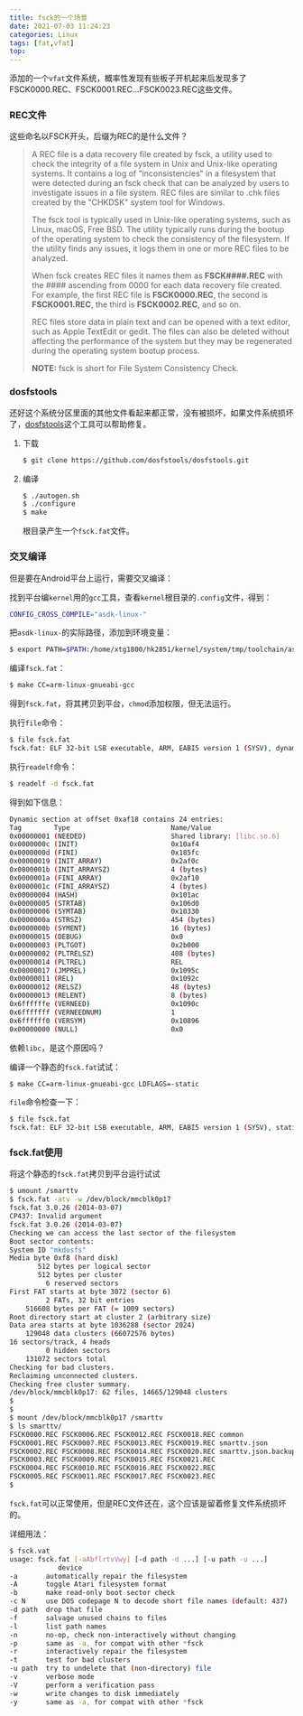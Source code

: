 ```yaml
---
title: fsck的一个场景
date: 2021-07-03 11:24:23
categories: Linux
tags: [fat,vfat]
top:
---
```


添加的一个`vfat`文件系统，概率性发现有些板子开机起来后发现多了FSCK0000.REC、FSCK0001.REC...FSCK0023.REC这些文件。

<!-- more -->

### REC文件

这些命名以FSCK开头，后缀为REC的是什么文件？

> A REC file is a data recovery file created by fsck, a utility used to check the integrity of a file system in Unix and Unix-like operating systems. It contains a log of "inconsistencies" in a filesystem that were detected during an fsck check that can be analyzed by users to investigate issues in a file system. REC files are similar to .chk files created by the "CHKDSK" system tool for Windows.
>
> The fsck tool is typically used in Unix-like operating systems, such as Linux, macOS, Free BSD. The utility typically runs during the bootup of the operating system to check the consistency of the filesystem. If the utility finds any issues, it logs them in one or more REC files to be analyzed.
>
> When fsck creates REC files it names them as **FSCK####.REC** with the #### ascending from 0000 for each data recovery file created. For example, the first REC file is **FSCK0000.REC**, the second is **FSCK0001.REC**, the third is **FSCK0002.REC**, and so on.
>
> REC files store data in plain text and can be opened with a text editor, such as Apple TextEdit or gedit. The files can also be deleted without affecting the performance of the system but they may be regenerated during the operating system bootup process.
>
> **NOTE:** fsck is short for File System Consistency Check.



### dosfstools

还好这个系统分区里面的其他文件看起来都正常，没有被损坏，如果文件系统损坏了，[dosfstools](https://github.com/dosfstools/dosfstools)这个工具可以帮助修复。

1. 下载

   ```bash
   $ git clone https://github.com/dosfstools/dosfstools.git
   ```

   

2. 编译

   ```bash
   $ ./autogen.sh
   $ ./configure
   $ make
   ```

   根目录产生一个`fsck.fat`文件。

   

### 交叉编译

但是要在Android平台上运行，需要交叉编译：

找到平台编`kernel`用的`gcc`工具，查看`kernel`根目录的`.config`文件，得到：

```bash
CONFIG_CROSS_COMPILE="asdk-linux-"
```

把`asdk-linux-`的实际路径，添加到环境变量：

```bash
$ export PATH=$PATH:/home/xtg1800/hk2851/kernel/system/tmp/toolchain/asdk-6.4.1-a55-EL-4.4-g2.26-a32nut-170810/bin
```

编译`fsck.fat`：

```bash
$ make CC=arm-linux-gnueabi-gcc
```

得到`fsck.fat`，将其拷贝到平台，`chmod`添加权限，但无法运行。

执行`file`命令：

```bash
$ file fsck.fat
fsck.fat: ELF 32-bit LSB executable, ARM, EABI5 version 1 (SYSV), dynamically linked, interpreter /lib/ld-linux.so.3, for GNU/Linux 3.2.0, BuildID[sha1]=5500515d59327f7001948e5159d6158b2a37e840, with debug_info, not stripped
```

执行`readelf`命令：

```bash
$ readelf -d fsck.fat
```

得到如下信息：

```bash
Dynamic section at offset 0xaf18 contains 24 entries:
Tag        Type                         Name/Value
0x00000001 (NEEDED)                     Shared library: [libc.so.6]
0x0000000c (INIT)                       0x10af4
0x0000000d (FINI)                       0x185fc
0x00000019 (INIT_ARRAY)                 0x2af0c
0x0000001b (INIT_ARRAYSZ)               4 (bytes)
0x0000001a (FINI_ARRAY)                 0x2af10
0x0000001c (FINI_ARRAYSZ)               4 (bytes)
0x00000004 (HASH)                       0x101ac
0x00000005 (STRTAB)                     0x106d0
0x00000006 (SYMTAB)                     0x10330
0x0000000a (STRSZ)                      454 (bytes)
0x0000000b (SYMENT)                     16 (bytes)
0x00000015 (DEBUG)                      0x0
0x00000003 (PLTGOT)                     0x2b000
0x00000002 (PLTRELSZ)                   408 (bytes)
0x00000014 (PLTREL)                     REL
0x00000017 (JMPREL)                     0x1095c
0x00000011 (REL)                        0x1092c
0x00000012 (RELSZ)                      48 (bytes)
0x00000013 (RELENT)                     8 (bytes)
0x6ffffffe (VERNEED)                    0x1090c
0x6fffffff (VERNEEDNUM)                 1
0x6ffffff0 (VERSYM)                     0x10896
0x00000000 (NULL)                       0x0
```

依赖`libc`，是这个原因吗？

编译一个静态的`fsck.fat`试试：

```bash
$ make CC=arm-linux-gnueabi-gcc LDFLAGS=-static
```

`file`命令检查一下：

```bash
$ file fsck.fat
fsck.fat: ELF 32-bit LSB executable, ARM, EABI5 version 1 (SYSV), statically linked, for GNU/Linux 3.2.0, BuildID[sha1]=a6a69c42911b5ca79702e813773a7e4ebf7e5eaf, with debug_info, not stripped
```



### fsck.fat使用

将这个静态的`fsck.fat`拷贝到平台运行试试

```bash
$ umount /smarttv
$ fsck.fat -atv -w /dev/block/mmcblk0p17
fsck.fat 3.0.26 (2014-03-07)
CP437: Invalid argument
fsck.fat 3.0.26 (2014-03-07)
Checking we can access the last sector of the filesystem
Boot sector contents:
System ID "mkdosfs"
Media byte 0xf8 (hard disk)
       512 bytes per logical sector
       512 bytes per cluster
         6 reserved sectors
First FAT starts at byte 3072 (sector 6)
         2 FATs, 32 bit entries
    516608 bytes per FAT (= 1009 sectors)
Root directory start at cluster 2 (arbitrary size)
Data area starts at byte 1036288 (sector 2024)
    129048 data clusters (66072576 bytes)
16 sectors/track, 4 heads
         0 hidden sectors
    131072 sectors total
Checking for bad clusters.
Reclaiming unconnected clusters.
Checking free cluster summary.
/dev/block/mmcblk0p17: 62 files, 14665/129048 clusters
$
$
$ mount /dev/block/mmcblk0p17 /smarttv
$ ls smarttv/
FSCK0000.REC FSCK0006.REC FSCK0012.REC FSCK0018.REC common              
FSCK0001.REC FSCK0007.REC FSCK0013.REC FSCK0019.REC smarttv.json        
FSCK0002.REC FSCK0008.REC FSCK0014.REC FSCK0020.REC smarttv.json.backup 
FSCK0003.REC FSCK0009.REC FSCK0015.REC FSCK0021.REC 
FSCK0004.REC FSCK0010.REC FSCK0016.REC FSCK0022.REC 
FSCK0005.REC FSCK0011.REC FSCK0017.REC FSCK0023.REC
$
```

`fsck.fat`可以正常使用，但是REC文件还在，这个应该是留着修复文件系统损坏的。

详细用法：

```bash
$ fsck.vat
usage: fsck.fat [-aAbflrtvVwy] [-d path -d ...] [-u path -u ...]
            device
-a       automatically repair the filesystem
-A       toggle Atari filesystem format
-b       make read-only boot sector check
-c N     use DOS codepage N to decode short file names (default: 437)
-d path  drop that file
-f       salvage unused chains to files
-l       list path names
-n       no-op, check non-interactively without changing
-p       same as -a, for compat with other *fsck
-r       interactively repair the filesystem
-t       test for bad clusters
-u path  try to undelete that (non-directory) file
-v       verbose mode
-V       perform a verification pass
-w       write changes to disk immediately
-y       same as -a, for compat with other *fsck
```




